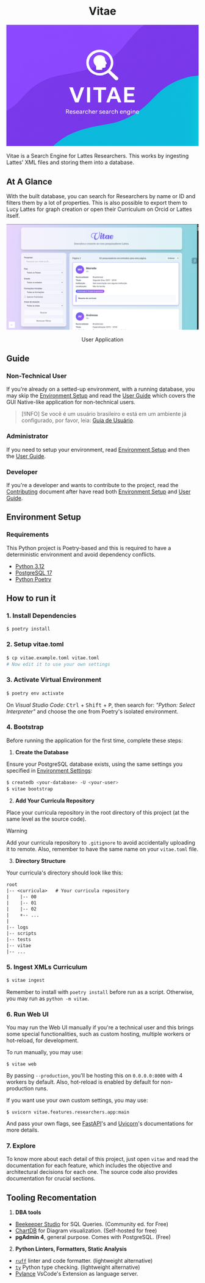 <h1 align="center">Vitae</h1>

![Vitae Hero](./splash.png)


Vitae is a Search Engine for Lattes Researchers. This works by ingesting Lattes' XML files and storing them into a database. 


## At A Glance

With the built database, you can search for Researchers by name or ID and filters them by a lot of properties. This is also possible to export them to Lucy Lattes for graph creation or open their Curriculum on Orcid or Lattes itself.

![Showcase](./showcase.png)

<p align="center">User Application</p>

## Guide

### Non-Technical User

If you're already on a setted-up environment, with a running database, you may skip the [Environment Setup](#environment-setup) and read the [User Guide](./GUIDE.md) which covers the GUI Native-like application for non-technical users.

> [!INFO]
> Se você é um usuário brasileiro e está em um ambiente já configurado, por favor, leia: [Guia de Usuário](./GUIA.md).

### Administrator

If you need to setup your environment, read [Environment Setup](#environment-setup) and then the [User Guide](./GUIDE.md).

### Developer

If you're a developer and wants to contribute to the project, read the [Contributing](CONTRIBUTING.md) document after have read both [Environment Setup](#environment-setup) and [User Guide](./GUIDE.md).


## Environment Setup

### Requirements

This Python project is Poetry-based and this is required to have a deterministic environment and avoid dependency conflicts.

- [Python 3.12](https://www.python.org/)
- [PostgreSQL 17](https://www.postgresql.org/)
- [Python Poetry](https://python-poetry.org/)

## How to run it

### 1. Install Dependencies

```
$ poetry install
```

### 2. Setup vitae.toml


```bash
$ cp vitae.example.toml vitae.toml
# Now edit it to use your own settings
```

### 3. Activate Virtual Environment

```bash
$ poetry env activate
```

On *Visual Studio Code*: <kbd>Ctrl</kbd> + <kbd>Shift</kbd> + <kbd>P</kbd>,
then search for: *"Python: Select Interpreter"* and choose the one from Poetry's isolated environment.

### 4. Bootstrap

Before running the application for the first time, complete these steps:

1. **Create the Database**

Ensure your PostgreSQL database exists, using the same settings you specified in [Environment Settings](#2-environment-settings):

```bash
$ createdb <your-database> -U <your-user>
$ vitae bootstrap
```

2. **Add Your Curricula Repository**

Place your curricula repository in the root directory of this project (at the same level as the source code).

> [!WARNING]
> Add your curricula repository to `.gitignore` to avoid accidentally uploading it to remote.
> Also, remember to have the same name on your `vitae.toml` file.

3. **Directory Structure**

Your curricula's directory should look like this:

```text
root
|-- <curricula>   # Your curricula repository
|    |-- 00
|    |-- 01
|    |-- 02
|    +-- ...
|
|-- logs
|-- scripts
|-- tests
|-- vitae
|-- ...
```


### 5. Ingest XMLs Curriculum

```bash
$ vitae ingest
```

Remember to install with `poetry install` before run as a script.
Otherwise, you may run as `python -m vitae`.

### 6. Run Web UI

You may run the Web UI manually if you're a technical user and this brings some special functionalities, such as custom hosting, multiple workers or hot-reload, for development.

To run manually, you may use:

```
$ vitae web
```

By passing `--production`, you'll be hosting this on `0.0.0.0:8000` with 4 workers by default. Also, hot-reload is enabled by default for non-production runs.

If you want use your own custom settings, you may use:

```
$ uvicorn vitae.features.researchers.app:main
```

And pass your own flags, see [FastAPI](https://fastapi.tiangolo.com/)'s and [Uvicorn](https://www.uvicorn.org/)'s documentations for more details.

### 7. Explore

To know more about each detail of this project, just open `vitae` and read the documentation for each feature, which includes the objective and architectural decisions for each one.
The source code also provides documentation for crucial sections.

## Tooling Recomentation

1. **DBA tools**
  - [Beekeeper Studio](https://www.beekeeperstudio.io/) for SQL Queries. (Community ed. for Free)
  - [ChartDB](https://github.com/chartdb/chartdb) for Diagram visualization. (Self-hosted for free)
  - **pgAdmin 4**, general purpose. Comes with PostgreSQL. (Free)
2. **Python Linters, Formatters, Static Analysis**
  - [`ruff`](https://docs.astral.sh/ruff/) linter and code formatter. (lightweight alternative)
  - [`ty`](https://github.com/astral-sh/ty) Python type checking. (lightweight alternative)
  - [Pylance](https://marketplace.visualstudio.com/items?itemName=ms-python.vscode-pylance) VsCode's Extension
    as language server.